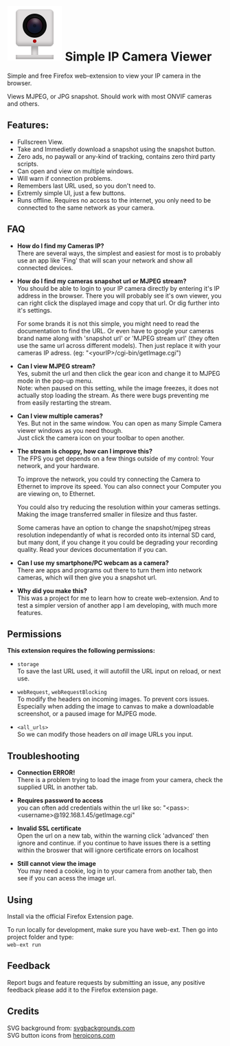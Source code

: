 
# ![IP Camera](./icons/iconSVG.svg) Simple IP Camera Viewer  
Simple and free Firefox web-extension to view your IP camera in the browser. 

Views MJPEG, or JPG snapshot. Should work with most ONVIF cameras and others. 

## Features:

- Fullscreen View.
- Take and Immedietly download a snapshot using the snapshot button.
- Zero ads, no paywall or any-kind of tracking, contains zero third party scripts.
- Can open and view on multiple windows.
- Will warn if connection problems.
- Remembers last URL used, so you don't need to.
- Extremly simple UI, just a few buttons.  
- Runs offline. Requires no access to the internet, you only need to be connected to the same network as your camera.  

## FAQ

- **How do I find my Cameras IP?**  
  There are several ways, the simplest and easiest for most is to probably use an app like 'Fing' that will scan your network and show all connected devices.
  
- **How do I find my cameras snapshot url or MJPEG stream?**  
  You should be able to login to your IP camera directly by entering it's IP address in the browser. There you will probably see it's own viewer, you can right click the displayed image and copy that url. Or dig further into it's settings.   
  
  For some brands it is not this simple, you might need to read the documentation to find the URL. Or even have to google your cameras brand name along with 'snapshot url' or 'MJPEG stream url' (they often use the same url across different models). Then just replace it with your cameras IP adress. (eg: "\<yourIP\>/cgi-bin/getImage.cgi")  
  
- **Can I view MJPEG stream?**  
  Yes, submit the url and then click the gear icon and change it to MJPEG mode in the pop-up menu.   
  Note: when paused on this setting, while the image freezes, it does not actually stop loading the stream. As there were bugs preventing me from easily restarting the stream.  

- **Can I view multiple cameras?**  
  Yes. But not in the same window. You can open as many Simple Camera viewer windows as you need though.  
  Just click the camera icon on your toolbar to open another.

- **The stream is choppy, how can I improve this?**  
  The FPS you get depends on a few things outside of my control: Your network, and your hardware.  

  To improve the network, you could try connecting the Camera to Ethernet to improve its speed. You can also connect your Computer you are viewing on, to Ethernet.  

  You could also try reducing the resolution within your cameras settings. Making the image transferred smaller in filesize and thus faster.  
    
  Some cameras have an option to change the snapshot/mjpeg streas resolution independantly of what is recorded onto its internal SD card, but many dont, if you change it you could be degrading your recording quality. Read your devices documentation if you can.

- **Can I use my smartphone/PC webcam as a camera?**  
  There are apps and programs out there to turn them into network cameras, which will then give you a snapshot url. 
  
- **Why did you make this?**  
  This was a project for me to learn how to create web-extension. And to test a simpler version of another app I am developing, with much more features. 

## Permissions
**This extension requires the following permissions:**      
    
- ```storage```  
  To save the last URL used, it will autofill the URL input on reload, or next use.
  
- ```webRequest```, ```webRequestBlocking```  
  To modify the headers on incoming images. To prevent cors issues. Especially when adding the image to canvas to make a downloadable screenshot, or a paused image for MJPEG mode.  
  
- ```<all_urls>```  
  So we can modify those headers on *all* image URLs you input.  
  
## Troubleshooting

- **Connection ERROR!**  
  There is a problem trying to load the image from your camera, check the supplied URL in another tab.
  
- **Requires password to access**  
  you can often add credentials within the url like so: "\<pass\>:\<username\>@192.168.1.45/getImage.cgi"

- **Invalid SSL certificate**  
  Open the url on a new tab, within the warning click 'advanced' then ignore and continue.
  if you continue to have issues there is a setting within the broswer that will ignore certificate errors on localhost

- **Still cannot view the image**  
  You may need a cookie, log in to your camera from another tab, then see if you can acess the image url.


## Using
Install via the official Firefox Extension page.  
  
To run locally for development, make sure you have web-ext. Then go into project folder and type:  
```web-ext run```  
  
## Feedback    
Report bugs and feature requests by submitting an issue, any positive feedback please add it to the Firefox extension page.

## Credits  
SVG background from: [svgbackgrounds.com](https://svgbackgrounds.com)    
SVG button icons from [heroicons.com](https://heroicons.com)